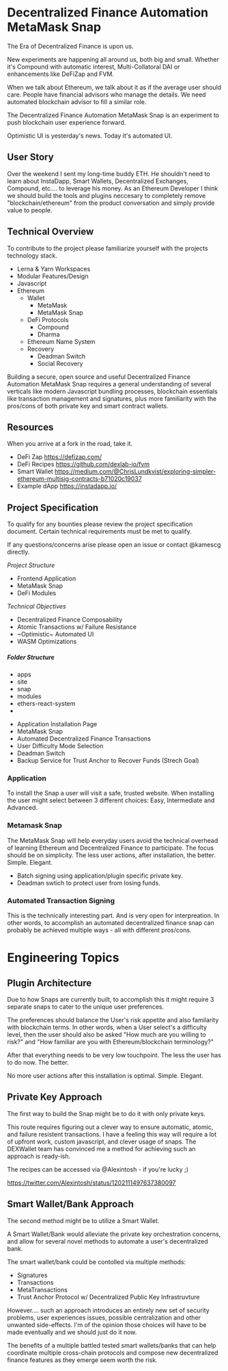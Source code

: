 # Decentralized Finance Automation MetaMask Snap

The Era of Decentralized Finance is upon us.

New experiments are happening all around us, both big and small. Whether it's Compound with automatic interest, Multi-Collatoral DAI or enhancements like DeFiZap and FVM.

When we talk about Ethereum, we talk about it as if the average user should care. People have financial advisors who manage the details. We need automated blockchain advisor to fill a similar role.

The Decentralized Finance Automation MetaMask Snap is an experiment to push blockchain user experience forward.

Optimistic UI is yesterday's news. Today it's automated UI.

## User Story

Over the weekend I sent my long-time buddy ETH. He shouldn't need to learn about InstaDapp, Smart Wallets, Decentralized Exchanges, Compound, etc.... to leverage his money. As an Ethereum Developer I think we should build the tools and plugins neccesary to completely remove "blockchain/ethereum" from the product conversation and simply provide value to people.

## Technical Overview

To contribute to the project please familiarize yourself with the projects technology stack.

- Lerna & Yarn Workspaces
- Modular Features/Design
- Javascript
- Ethereum
  - Wallet
    - MetaMask
    - MetaMask Snap
  - DeFi Protocols
    - Compound
    - Dharma
  - Ethereum Name System
  - Recovery
    - Deadman Switch
    - Social Recovery

Building a secure, open source and useful Decentralized Finance Automation MetaMask Snap requires a general understanding of several verticals like modern Javascript bundling processes, blockchain essentials like transaction management and signatures, plus more familiarity with the pros/cons of both private key and smart contract wallets.

## Resources

When you arrive at a fork in the road, take it.

- DeFi Zap https://defizap.com/
- DeFi Recipes https://github.com/dexlab-io/fvm
- Smart Wallet https://medium.com/@ChrisLundkvist/exploring-simpler-ethereum-multisig-contracts-b71020c19037
- Example dApp https://instadapp.io/

## Project Specification

To qualify for any bounties please review the project specification document. Certain technical requirements must be met to qualify.

If any questions/concerns arise please open an issue or contact @kamescg directly.

_Project Structure_

- Frontend Application
- MetaMask Snap
- DeFi Modules

_Technical Objectives_

- Decentralized Finance Composability
- Atomic Transactions w/ Failure Resistance
- ~Optimistic~ Automated UI
- WASM Optimizations

##### Folder Structure

- apps
- site
- snap
- modules
- ethers-react-system
-

* Application Installation Page
* MetaMask Snap
* Automated Decentralized Finance Transactions
* User Difficulty Mode Selection
* Deadman Switch
* Backup Service for Trust Anchor to Recover Funds (Strech Goal)

### Application

To install the Snap a user will visit a safe, trusted website. When installing the user might select between 3 different choices: Easy, Intermediate and Advanced.

### Metamask Snap

The MetaMask Snap will help everyday users avoid the technical overhead of learning Ethereum and Decentralized Finance to participate. The focus should be on simplicity. The less user actions, after installation, the better. Simple. Elegant.

- Batch signing using application/plugin specific private key.
- Deadman swtich to protect user from losing funds.

### Automated Transaction Signing

This is the technically interesting part. And is very open for interpreation. In other words, to accomplish an automated decentralized finance snap can probably be achieved multiple ways - all with different pros/cons.

# Engineering Topics

## Plugin Architecture

Due to how Snaps are currently built, to accomplish this it might require 3 separate snaps to cater to the unique user preferences.

The preferences should balance the User's risk appetite and also familarity with blockchain terms. In other words, when a User select's a difficulty level, then the user should also be asked "How much are you willing to risk?" and "How familiar are you with Ethereum/blockchain terminology?"

After that everything needs to be very low touchpoint. The less the user has to do now. The better.

No more user actions after this installation is optimal. Simple. Elegant.

## Private Key Approach

The first way to build the Snap might be to do it with only private keys.

This route requires figuring out a clever way to ensure automatic, atomic, and failure resistent transactions. I have a feeling this way will require a lot of upfront work, custom javascript, and clever usage of snaps. The DEXWallet team has convinced me a method for achieving such an approach is ready-ish.

The recipes can be accessed via @Alexintosh - if you're lucky ;)

https://twitter.com/Alexintosh/status/1202111497637380097

## Smart Wallet/Bank Approach

The second method might be to utilize a Smart Wallet.

A Smart Wallet/Bank would alleviate the private key orchestration concerns, and allow for several novel methods to automate a user's decentralized bank.

The smart wallet/bank could be contolled via multiple methods:

- Signatures
- Transactions
- MetaTransactions
- Trust Anchor Protocol w/ Decentralized Public Key Infrastruvture

However.... such an approach introduces an entirely new set of security problems, user experiences issues, possible centralization and other unwanted side-effects. I'm of the opinion those choices will have to be made eventually and we should just do it now.

The benefits of a multiple battled tested smart wallets/banks that can help coordinate multiple cross-chain protocols and compose new decentralized finance features as they emerge seem worth the risk.
